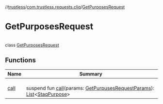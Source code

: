 //[trustless](../../../index.md)/[com.trustless.requests.cliq](../index.md)/[GetPurposesRequest](index.md)

# GetPurposesRequest

\
class [GetPurposesRequest](index.md)

## Functions

| Name | Summary |
|---|---|
| [call](call.md) | <br>suspend fun [call](call.md)(params: [GetPurpusesRequestParams](../-get-purpuses-request-params/index.md)): [List](https://kotlinlang.org/api/latest/jvm/stdlib/kotlin.collections/-list/index.html)&lt;[StaqPurpose](../-staq-purpose/index.md)&gt; |
